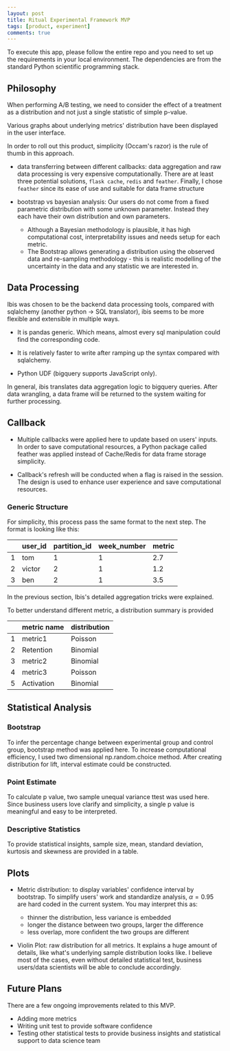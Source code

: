 ```yaml
---
layout: post
title: Ritual Experimental Framework MVP
tags: [product, experiment]
comments: true
---
```



To execute this app, please follow the entire repo and
you need to set up the requirements in your local environment. The dependencies are from the standard Python scientific programming stack.

## Philosophy

When performing A/B testing, we need to consider the effect of a treatment as a distribution and not just a single statistic of simple p-value.


Various graphs about underlying metrics'
distribution have been displayed in the user interface.

In order to roll out this product, simplicity (Occam's razor) is the rule of thumb
in this approach.

- data transferring between different callbacks: data aggregation and raw data
processing is very expensive computationally. There are at least three potential
solutions, `flask cache`, `redis` and `feather`. Finally, I chose `feather` since its ease of
use and suitable for data frame structure

- bootstrap vs bayesian analysis: Our users do not come from a fixed parametric distribution with some unknown parameter. Instead they each have their own distribution and own parameters.

  * Although a Bayesian methodology is plausible, it has high computational cost, interpretability issues and needs setup for each metric.
  * The Bootstrap allows generating a distribution using the observed data and re-sampling methodology - this is realistic modelling of the uncertainty in the data and any statistic we are interested in.

## Data Processing

Ibis was chosen to be the backend data processing tools, compared with sqlalchemy
(another python -> SQL translator), ibis seems to be more flexible and extensible
in multiple ways.

- It is pandas generic. Which means, almost every sql manipulation could find the
corresponding code.

- It is relatively faster to write after ramping up the syntax compared with
sqlalchemy.

- Python UDF (bigquery supports JavaScript only).

In general, ibis translates data aggregation logic to bigquery queries. After data
wrangling, a data frame will be returned to the system waiting for further processing.

## Callback

- Multiple callbacks were applied here to update based on users' inputs. In order to
save computational resources, a Python package called feather was applied instead of
Cache/Redis for data frame storage simplicity.

- Callback's refresh will be conducted when a flag is raised in the session. The
design is used to enhance user experience and save computational
resources.

### Generic Structure

For simplicity, this process pass the same format to the next step. The format
is looking like this:

|     | user_id | partition_id | week_number | metric |
| --- | ------- | ------------ | ----------- | ------ |
| 1   | tom     | 1            | 1           | 2.7    |
| 2   | victor  | 2            | 1           | 1.2    |
| 3   | ben     | 2            | 1           | 3.5    |

In the previous section, Ibis's detailed aggregation tricks were explained.

To better understand different metric, a distribution summary is provided

|     | metric name | distribution |
| --- | ----------- | ------------ |
| 1   | metric1     | Poisson      |
| 2   | Retention   | Binomial     |
| 3   | metric2     | Binomial     |
| 4   | metric3     | Poisson      |
| 5   | Activation  | Binomial     |

## Statistical Analysis

### Bootstrap

To infer the percentage change between experimental group and
control group, bootstrap method was applied here. To increase computational
efficiency, I used two dimensional np.random.choice method. After creating
distribution for lift, interval estimate could be constructed.


### Point Estimate

To calculate p value, two sample unequal variance ttest was used here. Since business users
love clarify and simplicity, a single p value is meaningful and easy to be interpreted.

### Descriptive Statistics

To provide statistical insights, sample size, mean, standard deviation,
kurtosis and skewness are provided in a table.

## Plots
- Metric distribution: to display variables' confidence interval by bootstrap.
To simplify users' work and standardize analysis, $\alpha = 0.95$ are hard
coded in the current system. You may interpret this as:
  - thinner the distribution, less variance is embedded
  - longer the distance between two groups, larger the difference
  - less overlap, more confident the two groups are different

- Violin Plot: raw distribution for all metrics. It explains a huge amount of details,
like what's underlying sample distribution looks like. I believe most of the cases,
even without detailed statistical test, business users/data scientists will be able to
conclude accordingly.


## Future Plans

There are a few ongoing improvements related to this MVP.

- Adding more metrics
- Writing unit test to provide software confidence
- Testing other statistical tests to provide business insights
and statistical support to data science team
